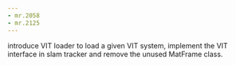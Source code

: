 ```yaml
---
- mr.2058
- mr.2125
---
```


introduce VIT loader to load a given VIT system, implement the VIT interface
in slam tracker and remove the unused MatFrame class.

